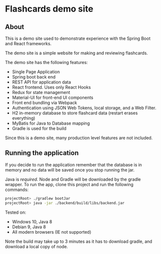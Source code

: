 # Flashcards demo site

## About
This is a demo site used to demonstrate experience with the Spring Boot and React frameworks.

The demo site is a simple website for making and reviewing flashcards. 

The demo site has the following features:
* Single Page Application
* Spring boot back end
* REST API for application data
* React frontend. Uses only React Hooks
* Redux for state management
* Material-UI for front-end UI components
* Front end bundling via Webpack
* Authentication using JSON Web Tokens, local storage, and a Web Filter.
* H2 in-memory database to store flashcard data (restart erases everything)
* MyBatis for Java to Database mapping
* Gradle is used for the build

Since this is a demo site, many production level features are not included.

## Running the application
If you decide to run the application remember that the database is in memory and no data will be saved once you stop running the jar.

Java is *required*. Node and Gradle will be downloaded by the gradle wrapper. To run the app, clone this project and run the following commands:
```bash
projectRoot> ./gradlew bootJar
projectRoot> java -jar ./backend/build/libs/backend.jar
```

Tested on:
* Windows 10, Java 8
* Debian 9, Java 8
* All modern browsers (IE not supported)

Note the build may take up to 3 minutes as it has to download gradle, and download a local copy of node.